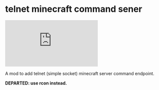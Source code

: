 # telnet minecraft command sener
[![a12 maintenance: Archived](https://anatawa12.com/short.php?q=a12-archived-svg)](https://anatawa12.com/short.php?q=a12-archived-doc)

A mod to add telnet (simple socket) minecraft server command endpoint.

**DEPARTED: use rcon instead.**
